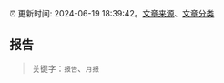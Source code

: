 :alarm_clock: 更新时间: 2024-06-19 18:39:42。[文章来源](/README.md)、[文章分类](/TAGS.md)

## 报告


> 关键字：`报告`、`月报`



